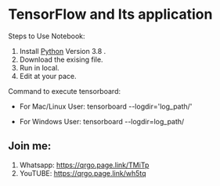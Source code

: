 # TensorFlow and Its application



Steps to Use Notebook:
1. Install [Python](https://www.python.org/) Version 3.8 .
2. Download the exising file.
3. Run in local.
4. Edit at your pace.


Command to execute tensorboard:

- For Mac/Linux User:
tensorboard --logdir='log_path/'

- For Windows User:
tensorboard --logdir=log_path/


## Join me:
1. Whatsapp: https://qrgo.page.link/TMiTp
2. YouTUBE: https://qrgo.page.link/wh5tq
